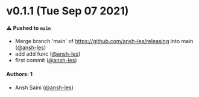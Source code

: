 # v0.1.1 (Tue Sep 07 2021)

#### ⚠️ Pushed to `main`

- Merge branch 'main' of https://github.com/ansh-les/releasing into main ([@ansh-les](https://github.com/ansh-les))
- add add func ([@ansh-les](https://github.com/ansh-les))
- first commit ([@ansh-les](https://github.com/ansh-les))

#### Authors: 1

- Ansh Saini ([@ansh-les](https://github.com/ansh-les))
